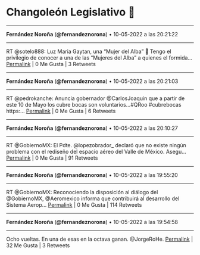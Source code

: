 # Changoleón Legislativo 🙈
*****
**Fernández Noroña** (**@fernandeznorona**) • 10-05-2022 a las 20:21:22
*****
RT @sotelo888: Luz Maria Gaytan, una “Mujer del Alba” 🍁
Tengo el privilegio de conocer a una de las “Mujeres del Alba” a quienes el formida…
[Permalink](https://twitter.com/fernandeznorona/status/1524243240358014976) | 0 Me Gusta | 3 Retweets
*****
**Fernández Noroña** (**@fernandeznorona**) • 10-05-2022 a las 20:21:03
*****
RT @pedrokanche: Anuncia gobernador @CarlosJoaquin que a partir de este 10 de Mayo los cubre bocas son voluntarios…#QRoo #cubrebocas https:…
[Permalink](https://twitter.com/fernandeznorona/status/1524243162612477954) | 0 Me Gusta | 6 Retweets
*****
**Fernández Noroña** (**@fernandeznorona**) • 10-05-2022 a las 20:10:27
*****
RT @GobiernoMX: El Pdte. @lopezobrador_ declaró que no existe ningún problema con el rediseño del espacio aéreo del Valle de México. 
Asegu…
[Permalink](https://twitter.com/fernandeznorona/status/1524240493504204800) | 0 Me Gusta | 91 Retweets
*****
**Fernández Noroña** (**@fernandeznorona**) • 10-05-2022 a las 19:55:20
*****
RT @GobiernoMX: Reconociendo la disposición al diálogo del @GobiernoMX, @Aeromexico informa que contribuirá al desarrollo del Sistema Aerop…
[Permalink](https://twitter.com/fernandeznorona/status/1524236690906300417) | 0 Me Gusta | 114 Retweets
*****
**Fernández Noroña** (**@fernandeznorona**) • 10-05-2022 a las 19:54:58
*****
Ocho vueltas. En una de esas en la octava ganan. @JorgeRoHe.
[Permalink](https://twitter.com/fernandeznorona/status/1524236597042065408) | 32 Me Gusta | 3 Retweets